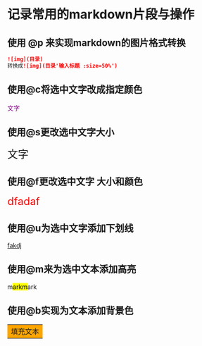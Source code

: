 # 记录常用的markdown片段与操作
## 使用 @p 来实现markdown的图片格式转换
```markdown
![img](目录) 
转换成![img](目录'输入标题 :size=50%') 


```

## 使用@c将选中文字改成指定颜色
<font color=purple>文字</font>


## 使用@s更改选中文字大小
<font size=5>文字</font>

## 使用@f更改选中文字 大小和颜色
<font size=5 color=red>dfadaf</font>

## 使用@u为选中文字添加下划线
<u>fakdj</u>  

## 使用@m来为选中文本添加高亮
m<mark>arkm</mark>ark

## 使用@b实现为文本添加背景色
<table><tr><td bgcolor=orange>填充文本</td></tr></table>  

